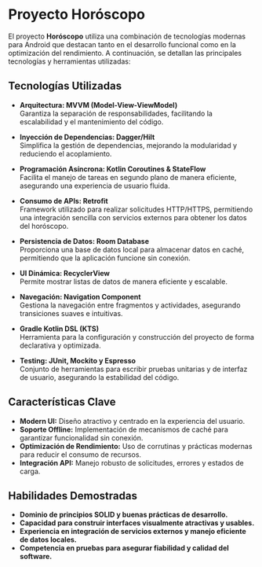 
# Proyecto Horóscopo

El proyecto **Horóscopo** utiliza una combinación de tecnologías modernas para Android que destacan tanto en el desarrollo funcional como en la optimización del rendimiento. A continuación, se detallan las principales tecnologías y herramientas utilizadas:

## Tecnologías Utilizadas

- **Arquitectura: MVVM (Model-View-ViewModel)**  
  Garantiza la separación de responsabilidades, facilitando la escalabilidad y el mantenimiento del código.

- **Inyección de Dependencias: Dagger/Hilt**  
  Simplifica la gestión de dependencias, mejorando la modularidad y reduciendo el acoplamiento.

- **Programación Asíncrona: Kotlin Coroutines & StateFlow**  
  Facilita el manejo de tareas en segundo plano de manera eficiente, asegurando una experiencia de usuario fluida.

- **Consumo de APIs: Retrofit**  
  Framework utilizado para realizar solicitudes HTTP/HTTPS, permitiendo una integración sencilla con servicios externos para obtener los datos del horóscopo.

- **Persistencia de Datos: Room Database**  
  Proporciona una base de datos local para almacenar datos en caché, permitiendo que la aplicación funcione sin conexión.

- **UI Dinámica: RecyclerView**  
  Permite mostrar listas de datos de manera eficiente y escalable.

- **Navegación: Navigation Component**  
  Gestiona la navegación entre fragmentos y actividades, asegurando transiciones suaves e intuitivas.

- **Gradle Kotlin DSL (KTS)**  
  Herramienta para la configuración y construcción del proyecto de forma declarativa y optimizada.

- **Testing: JUnit, Mockito y Espresso**  
  Conjunto de herramientas para escribir pruebas unitarias y de interfaz de usuario, asegurando la estabilidad del código.

## Características Clave

- **Modern UI:** Diseño atractivo y centrado en la experiencia del usuario.  
- **Soporte Offline:** Implementación de mecanismos de caché para garantizar funcionalidad sin conexión.  
- **Optimización de Rendimiento:** Uso de corrutinas y prácticas modernas para reducir el consumo de recursos.  
- **Integración API:** Manejo robusto de solicitudes, errores y estados de carga.

## Habilidades Demostradas

- **Dominio de principios SOLID y buenas prácticas de desarrollo.**  
- **Capacidad para construir interfaces visualmente atractivas y usables.**  
- **Experiencia en integración de servicios externos y manejo eficiente de datos locales.**  
- **Competencia en pruebas para asegurar fiabilidad y calidad del software.**

